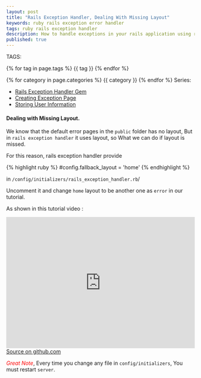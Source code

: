 ```yaml
---
layout: post
title: "Rails Exception Handler, Dealing With Missing Layout" 
keywords: ruby rails exception error handler
tags: ruby rails exception handler
description: How to handle exceptions in your rails application using rails exception handler gem, step by step tutorial guide.
published: true
---
```


TAGS:
   
   {% for tag in page.tags %} {{ tag }} {% endfor %}

   {% for category in page.categories %} {{ category }} {% endfor %}
  Series:

 <ul>
   <li><a href="/2016/04/22/Rails_Exception_Handler_complete_example_part1.html">Rails Exception Handler Gem</a></li>
   <li><a href="/2016/04/22/Rails_Exception_Handler_complete_example_part3.html">Creating Exception Page</a></li>
   <li><a href="/2016/04/22/Rails_Exception_Handler_complete_example_part4.html">Storing User Information</a></li>
 </ul>

<h4>Dealing with Missing Layout.</h4>

We know that the default error pages in the `public` folder has no layout, But in `rails exception handler` it uses layout, so What we can do if layout is missed.

For this reason, rails exception handler provide

 {% highlight ruby %}
#config.fallback_layout = 'home'
{% endhighlight %}

 in `/config/initializers/rails_exception_handler.rb`/

 Uncomment it and change `home` layout to be another one as `error` in our tutorial.

As shown in this tutorial video :

<iframe width="100%" height="350" src="https://www.youtube.com/embed/fHPkjvPq_sY" frameborder="0" allowfullscreen></iframe>

<br>
<a target="_blank" href="https://github.com/mamdouh-abbas-farh/exception_handler" title="source on github">Source on github.com</a>

<i style="color:red;">Great Note</i>, Every time you change any file in `config/initializers`, You must restart `server`.
